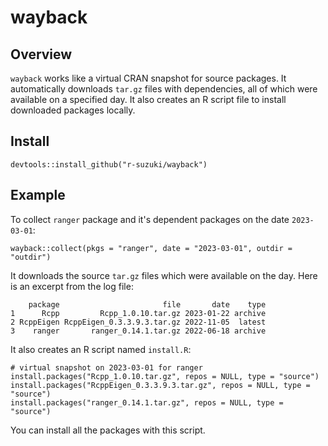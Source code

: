 # wayback

## Overview

`wayback` works like a virtual CRAN snapshot for source packages.
It automatically downloads `tar.gz` files with dependencies,
all of which were available on a specified day. It also creates
an R script file to install downloaded packages locally.

## Install

```
devtools::install_github("r-suzuki/wayback")
```

## Example
To collect `ranger` package and it's dependent packages on the date `2023-03-01`:

```
wayback::collect(pkgs = "ranger", date = "2023-03-01", outdir = "outdir")
```

It downloads the source `tar.gz` files which were available on the day.
Here is an excerpt from the log file:

```
    package                       file       date    type
1      Rcpp         Rcpp_1.0.10.tar.gz 2023-01-22 archive
2 RcppEigen RcppEigen_0.3.3.9.3.tar.gz 2022-11-05  latest
3    ranger       ranger_0.14.1.tar.gz 2022-06-18 archive
```

It also creates an R script named `install.R`:

```
# virtual snapshot on 2023-03-01 for ranger
install.packages("Rcpp_1.0.10.tar.gz", repos = NULL, type = "source")
install.packages("RcppEigen_0.3.3.9.3.tar.gz", repos = NULL, type = "source")
install.packages("ranger_0.14.1.tar.gz", repos = NULL, type = "source")
```

You can install all the packages with this script.
